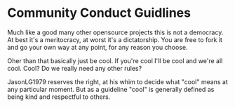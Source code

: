 # Community Conduct Guidlines
Much like a good many other opensource projects this is not a democracy. At best it's a meritocracy, at worst it's a dictatorship. You are free to fork it and go your own way at any point, for any reason you choose.

Oher than that basically just be cool. If you're cool I'll be cool and we're all cool. Cool? Do we really need any other rules?

JasonLG1979 reserves the right, at his whim to decide what "cool" means at any particular moment. But as a guideline "cool" is generally defined as being kind and respectful to others.

